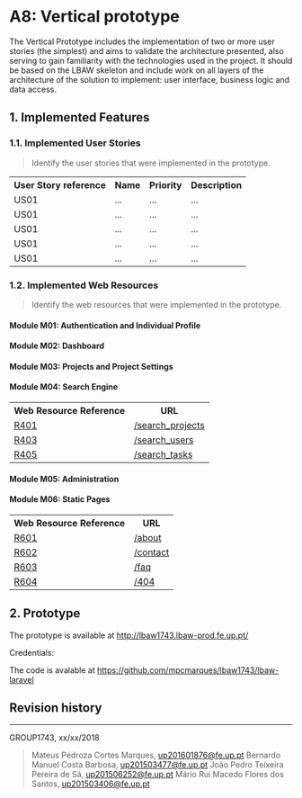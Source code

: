 # A8: Vertical prototype

The Vertical Prototype includes the implementation of two or more user stories (the simplest) and aims to validate the architecture presented, also serving to gain familiarity with the technologies used in the project. It should be based on the LBAW skeleton and include work on all layers of the architecture of the solution to implement: user interface, business logic and data access.

## 1. Implemented Features

### 1.1. Implemented User Stories

> Identify the user stories that were implemented in the prototype.

<table>
  <tr>
    <th>User Story reference</th>
    <th>Name</th>
    <th>Priority</th>
    <th>Description</th>
  </tr>
  <tr>
    <td>US01</td>
    <td>...</td>
    <td>...</td>
    <td>...</td>
  </tr>
  <tr>
  <td>US01</td>
  <td>...</td>
  <td>...</td>
  <td>...</td>
  </tr>
  <tr>
  <td>US01</td>
  <td>...</td>
  <td>...</td>
  <td>...</td>
  </tr>
  <tr>
  <td>US01</td>
  <td>...</td>
  <td>...</td>
  <td>...</td>
  </tr>
  <tr>
  <td>US01</td>
  <td>...</td>
  <td>...</td>
  <td>...</td>
  </tr>
</table>


### 1.2. Implemented Web Resources

> Identify the web resources that were implemented in the prototype.

#### Module M01: Authentication and Individual Profile

#### Module M02: Dashboard

#### Module M03: Projects and Project Settings

#### Module M04: Search Engine

<table>
  <tr>
    <th>Web Resource Reference</th>
    <th>URL</th>
  </tr>
  <tr>
    <td><a href="https://github.com/mpcmarques/lbaw1743/blob/master/artifacts/A7/A7.md#r401-search-projects-action">R401</a></td>
    <td><a href="http://lbaw1743.lbaw-prod.fe.up.pt/search_projects">/search_projects</a></td>
  </tr>
  <tr>
    <td><a href="https://github.com/mpcmarques/lbaw1743/blob/master/artifacts/A7/A7.md#r403-search-users-action">R403</a></td>
    <td><a href="http://lbaw1743.lbaw-prod.fe.up.pt/search_users">/search_users</a></td>
  </tr>
  <tr>
    <td><a href="https://github.com/mpcmarques/lbaw1743/blob/master/artifacts/A7/A7.md#r405-search-tasks-action">R405</a></td>
    <td><a href="http://lbaw1743.lbaw-prod.fe.up.pt/search_tasks">/search_tasks</a></td>
  </tr>
</table>

#### Module M05: Administration

#### Module M06: Static Pages

<table>
  <tr>
    <th>Web Resource Reference</th>
    <th>URL</th>
  </tr>
  <tr>
    <td><a href="https://github.com/mpcmarques/lbaw1743/blob/master/artifacts/A7/A7.md#r601-about-page">R601</a></td>
    <td><a href="http://lbaw1743.lbaw-prod.fe.up.pt/about">/about</a></td>
  </tr>
  <tr>
    <td><a href="https://github.com/mpcmarques/lbaw1743/blob/master/artifacts/A7/A7.md#r602-contact-page">R602</a></td>
    <td><a href="http://lbaw1743.lbaw-prod.fe.up.pt/contact">/contact</a></td>
  </tr>
  <tr>
    <td><a href="https://github.com/mpcmarques/lbaw1743/blob/master/artifacts/A7/A7.md#r603-faq-page">R603</a></td>
    <td><a href="http://lbaw1743.lbaw-prod.fe.up.pt/faq">/faq</a></td>
  </tr>
  <tr>
    <td><a href="https://github.com/mpcmarques/lbaw1743/blob/master/artifacts/A7/A7.md#r604-404">R604</a></td>
    <td><a href="http://lbaw1743.lbaw-prod.fe.up.pt/404">/404</a></td>
  </tr>
</table>

## 2. Prototype

The prototype is available at http://lbaw1743.lbaw-prod.fe.up.pt/

Credentials:
  <!-- TODO: username / password -->

The code is avalable at https://github.com/mpcmarques/lbaw1743/lbaw-laravel

## Revision history

<!-- Changes made to the first submission:
1. Item 1
1. Item 2 -->

***

GROUP1743, xx/xx/2018

> Mateus Pedroza Cortes Marques, up201601876@fe.up.pt
> Bernardo Manuel Costa Barbosa, up201503477@fe.up.pt
> João Pedro Teixeira Pereira de Sá, up201506252@fe.up.pt
> Mário Rui Macedo Flores dos Santos, up201503406@fe.up.pt
